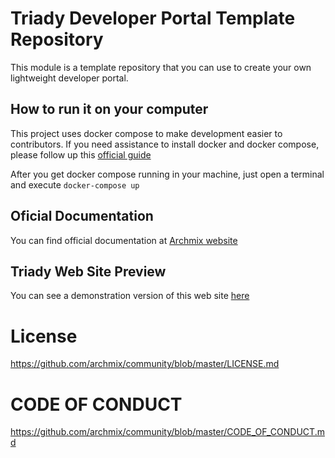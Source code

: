 # Triady Developer Portal Template Repository

This module is a template repository that you can use to create your own lightweight developer portal.

## How to run it on your computer
This project uses docker compose to make development easier to contributors. 
If you need assistance to install docker and docker compose, please follow up this [official guide](https://docs.docker.com/compose/install/)

After you get docker compose running in your machine, just open a terminal and execute
`docker-compose up`

## Oficial Documentation
You can find official documentation at [Archmix website](https://archmix.org)

## Triady Web Site Preview
You can see a demonstration version of this web site [here](https://governance.archmix.org)

# License
https://github.com/archmix/community/blob/master/LICENSE.md

# CODE OF CONDUCT
https://github.com/archmix/community/blob/master/CODE_OF_CONDUCT.md
